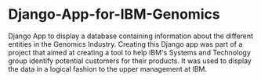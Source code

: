 # Django-App-for-IBM-Genomics
Django App to display a database containing information about the different entities in the Genomics Industry. Creating this Django app was part of a project that aimed at creating a tool to help IBM's Systems and Technology group identify potential customers for their products. It was used to display the data in a logical fashion to the upper management at IBM.
